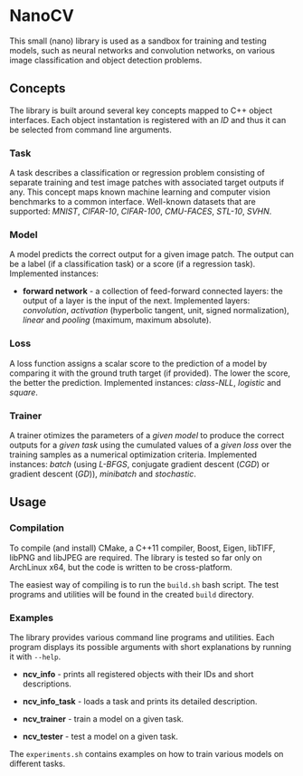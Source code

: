 # NanoCV

This small (nano) library is used as a sandbox for training and testing models, such as neural networks and convolution networks, on various image classification and object detection problems. 

## Concepts

The library is built around several key concepts mapped to C++ object interfaces. Each object instantation is registered with an *ID* and thus it can be selected 
from command line arguments. 

### Task

A task describes a classification or regression problem consisting of separate training and test image patches with associated target outputs if any. 
This concept maps known machine learning and computer vision benchmarks to a common interface. Well-known datasets that are supported: *MNIST*, *CIFAR-10*, *CIFAR-100*, *CMU-FACES*, *STL-10*, *SVHN*.

### Model

A model predicts the correct output for a given image patch. The output can be a label (if a classification task) or a score (if a regression task). Implemented instances:

* **forward network** - a collection of feed-forward connected layers: the output of a layer is the input of the next. Implemented layers: *convolution*, 
*activation* (hyperbolic tangent, unit, signed normalization), *linear* and *pooling* (maximum, maximum absolute).

### Loss 

A loss function assigns a scalar score to the prediction of a model by comparing it with the ground truth target (if provided). 
The lower the score, the better the prediction. Implemented instances: *class-NLL*, *logistic* and *square*.

### Trainer

A trainer otimizes the parameters of a *given model* to produce the correct outputs for a *given task* using the cumulated values of a *given loss* over the training samples as a numerical optimization criteria. Implemented instances: *batch* (using *L-BFGS*, conjugate gradient descent (*CGD*) or gradient descent (*GD*)), *minibatch* and *stochastic*.

## Usage

### Compilation

To compile (and install) CMake, a C++11 compiler, Boost, Eigen, libTIFF, libPNG and libJPEG are required. The library is tested so far only on ArchLinux x64, but the 
code is written to be cross-platform.

The easiest way of compiling is to run the `build.sh` bash script. The test programs and utilities will be found in the created `build` directory.

### Examples

The library provides various command line programs and utilities. Each program displays its possible arguments with short explanations by running it with `--help`.

* **ncv_info** - prints all registered objects with their IDs and short descriptions.

* **ncv_info_task** - loads a task and prints its detailed description.

* **ncv_trainer** - train a model on a given task.

* **ncv_tester** - test a model on a given task.

The `experiments.sh` contains examples on how to train various models on different tasks.




 
